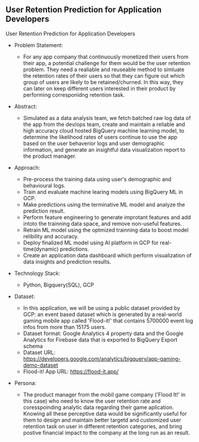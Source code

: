 ## User Retention Prediction for Application Developers

User Retention Prediction for Application Developers

* Problem Statement:

  * For any app company that continuously monetized their users from their app, a potential challenge for them would be the user retention problem. They need a realiable and reuseable method to simluate the retention rates of their users so that they can figure out which group of users are likely to be retained/churned. In this way, they can later on keep different users interested in their product by performing corresponidng retention task.

* Abstract:

  * Simulated as a data analysis team, we fetch batched raw log data of the app from the dev/ops team, create and maintain a reliable and high accuracy cloud hosted BigQuery machine learning model, to determine the likelihood rates of users continue to use the app based on the user behaverior logs and user demographic information, and generate an insightful data visualization report to the product manager.

* Approach:

  * Pre-process the training data using user's demographic and behavioural logs. 
  * Train and evaluate machine learing models using BigQuery ML in GCP.
  * Make predictions using the terminative ML model and analyze the prediction result.
  * Perform feature engineering to generate improtant features and add intoto the trainning data space, and remove non-useful features.
  * Retrain ML model using the optmized trainning data to boost model relibility and accuracy. 
  * Deploy finalized ML model using AI platform in GCP for real-time(dynamic) predictions.
  * Create an application data dashboard which perform visualization of data insights and prediction results.

* Technology Stack:

  * Python, Bigquery(SQL), GCP

* Dataset:
  * In this application, we will be using a public dataset provided by GCP: an event based dataset which is generated by a real-world gaming mobile app called 'Flood-it!' that contains 5700000 event log infos from more than 15175 users.
  * Dataset format: Google Analytics 4 property data and the Google Analytics for Firebase data that is exported to BigQuery Export schema
  * Dataset URL: https://developers.google.com/analytics/bigquery/app-gaming-demo-dataset
  * Flood-it! App URL: https://flood-it.app/ 

* Persona:
  * The product manager from the mobil game company ('Flood It!' in this case) who need to know the user retention rate and coresspoinding analytic data regarding their game aplication. Knowing all these perceptive data would be significantly useful for them to design and maintain better targetd and customized user retention task on user in different retention categories, and bring postive financial impact to the company at the long run as an result.

